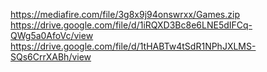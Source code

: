 https://mediafire.com/file/3g8x9j94onswrxx/Games.zip
https://drive.google.com/file/d/1iRQXD3Bc8e6LNE5dIFCq-QWg5a0AfoVc/view
https://drive.google.com/file/d/1tHABTw4tSdR1NPhJXLMS-SQs6CrrXABh/view
